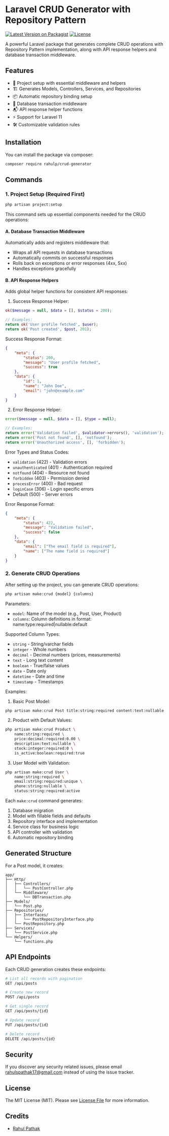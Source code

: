 # Laravel CRUD Generator with Repository Pattern

[![Latest Version on Packagist](https://img.shields.io/packagist/v/rahulp/crud-generator.svg)](https://packagist.org/packages/rahulp/crud-generator)
[![License](https://img.shields.io/packagist/l/rahulp/crud-generator.svg)](https://github.com/rahulpathak1706/package-rahulp/blob/main/LICENSE)

A powerful Laravel package that generates complete CRUD operations with Repository Pattern implementation, along with API response helpers and database transaction middleware.

## Features

- 🚀 Project setup with essential middleware and helpers
- 🏗️ Generates Models, Controllers, Services, and Repositories
- 📦 Automatic repository binding setup
- 🔄 Database transaction middleware
- 📬 API response helper functions
- ⚡ Support for Laravel 11
- 🛠️ Customizable validation rules

## Installation

You can install the package via composer:

```bash
composer require rahulp/crud-generator
```

## Commands

### 1. Project Setup (Required First)
```bash
php artisan project:setup
```

This command sets up essential components needed for the CRUD operations:

#### A. Database Transaction Middleware
Automatically adds and registers middleware that:
- Wraps all API requests in database transactions
- Automatically commits on successful responses
- Rolls back on exceptions or error responses (4xx, 5xx)
- Handles exceptions gracefully

#### B. API Response Helpers
Adds global helper functions for consistent API responses:

1. Success Response Helper:
```php
ok($message = null, $data = [], $status = 200);

// Examples:
return ok('User profile fetched', $user);
return ok('Post created', $post, 201);
```

Success Response Format:
```json
{
    "meta": {
        "status": 200,
        "message": "User profile fetched",
        "success": true
    },
    "data": {
        "id": 1,
        "name": "John Doe",
        "email": "john@example.com"
    }
}
```

2. Error Response Helper:
```php
error($message = null, $data = [], $type = null);

// Examples:
return error('Validation failed', $validator->errors(), 'validation');
return error('Post not found', [], 'notfound');
return error('Unauthorized access', [], 'forbidden');
```

Error Types and Status Codes:
- `validation` (422) - Validation errors
- `unauthenticated` (401) - Authentication required
- `notfound` (404) - Resource not found
- `forbidden` (403) - Permission denied
- `processError` (400) - Bad request
- `loginCase` (306) - Login specific errors
- Default (500) - Server errors

Error Response Format:
```json
{
    "meta": {
        "status": 422,
        "message": "Validation failed",
        "success": false
    },
    "data": {
        "email": ["The email field is required"],
        "name": ["The name field is required"]
    }
}
```

### 2. Generate CRUD Operations
After setting up the project, you can generate CRUD operations:

```bash
php artisan make:crud {model} {columns}
```

Parameters:
- `model`: Name of the model (e.g., Post, User, Product)
- `columns`: Column definitions in format: name:type:required|nullable:default

Supported Column Types:
- `string` - String/varchar fields
- `integer` - Whole numbers
- `decimal` - Decimal numbers (prices, measurements)
- `text` - Long text content
- `boolean` - True/false values
- `date` - Date only
- `datetime` - Date and time
- `timestamp` - Timestamps

Examples:

1. Basic Post Model:
```bash
php artisan make:crud Post title:string:required content:text:nullable
```

2. Product with Default Values:
```bash
php artisan make:crud Product \
    name:string:required \
    price:decimal:required:0.00 \
    description:text:nullable \
    stock:integer:required:0 \
    is_active:boolean:required:true
```

3. User Model with Validation:
```bash
php artisan make:crud User \
    name:string:required \
    email:string:required:unique \
    phone:string:nullable \
    status:string:required:active
```

Each `make:crud` command generates:
1. Database migration
2. Model with fillable fields and defaults
3. Repository interface and implementation
4. Service class for business logic
5. API controller with validation
6. Automatic repository binding

## Generated Structure
For a Post model, it creates:
```
app/
├── Http/
│   ├── Controllers/
│   │   └── PostController.php
│   └── Middleware/
│       └── DBTransaction.php
├── Models/
│   └── Post.php
├── Repositories/
│   ├── Interfaces/
│   │   └── PostRepositoryInterface.php
│   └── PostRepository.php
├── Services/
│   └── PostService.php
└── Helpers/
    └── functions.php
```

## API Endpoints
Each CRUD generation creates these endpoints:

```bash
# List all records with pagination
GET /api/posts

# Create new record
POST /api/posts

# Get single record
GET /api/posts/{id}

# Update record
PUT /api/posts/{id}

# Delete record
DELETE /api/posts/{id}
```

## Security

If you discover any security related issues, please email rahulspathak17@gmail.com instead of using the issue tracker.

## License

The MIT License (MIT). Please see [License File](LICENSE) for more information.

## Credits

- [Rahul Pathak](https://github.com/rahulpathak1706/package-rahulp)